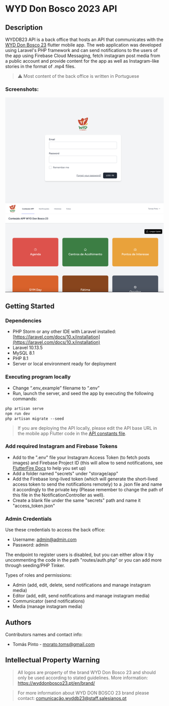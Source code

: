 # WYD Don Bosco 2023 API

## Description

WYDDB23 API is a back office that hosts an API that communicates with the [WYD Don Bosco 23](https://github.com/tomas-ribeiro-pinto/wyddb23_flutter) flutter mobile app. The web application was developed using Laravel's PHP framework and can send notifications to the users of the app using Firebase Cloud Messaging, fetch instagram post media from a public account and provide content for the app as well as Instagram-like stories in the format of .mp4 files.

> ⚠️ Most content of the back office is written in Portuguese


### Screenshots:
![Screenshot](https://github.com/tomas-ribeiro-pinto/wyddb23_API/blob/main/screenshots/1.png)
![Screenshot](https://github.com/tomas-ribeiro-pinto/wyddb23_API/blob/main/screenshots/2.png)

## Getting Started

### Dependencies

* PHP Storm or any other IDE with Laravel installed: [https://laravel.com/docs/10.x/installation](https://laravel.com/docs/10.x/installation)
* Laravel 10.13.5
* MySQL 8.1
* PHP 8.1
* Server or local environment ready for deployment

### Executing program locally

* Change “.env_example” filename to “.env”
* Run, launch the server, and seed the app by executing the following commands:
```
php artisan serve
npm run dev
php artisan migrate --seed
```

> If you are deploying the API locally, please edit the API base URL in the mobile app Flutter code in the [API constants file](https://github.com/tomas-ribeiro-pinto/wyddb23_flutter/blob/main/lib/APIs/WydAPI/api_constants.dart).


### Add required Instagram and Firebase Tokens

* Add to the ".env" file your Instagram Access Token (to fetch posts images) and Firebase Project ID (this will allow to send notifications, see [FlutterFire Docs](https://firebase.flutter.dev/docs/overview) to help you set up)
* Add a folder named "secrets" under "storage/app"
* Add the Firebase long-lived token (which will generate the short-lived access token to send the notifications remotely) to a .json file and name it accordingly to the private key (Please remember to change the path of this file in the NotificationController as well).
* Create a blank file under the same "secrets" path and name it "access_token.json"

### Admin Credentials

Use these credentials to access the back office:

- Username: admin@admin.com
- Password: admin


The endpoint to register users is disabled, but you can either allow it by uncommenting the code in the path "routes/auth.php" or you can add more through seeding/PHP Tinker.

Types of roles and permissions:
- Admin (add, edit, delete, send notifications and manage instagram media)
- Editor (add, edit, send notifications and manage instagram media)
- Communicator (send notifications)
- Media (manage instagram media)


## Authors

Contributors names and contact info:

* Tomás Pinto - morato.toms@gmail.com

## Intellectual Property Warning

> All logos are property of the brand WYD Don Bosco 23 and should only be used according to stated guidelines. More information: https://wyddonbosco23.pt/en/brand/

> For more information about WYD DON BOSCO 23 brand please contact: [comunicação.wyddb23@staff.salesianos.pt](mailto:comunicacao.wyddb23@staff.salesianos.pt)
